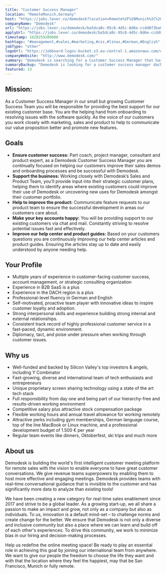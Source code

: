 ```yaml
---
title: "Customer Success Manager"
location: "RemoteMunich,Germany"
host: "https://jobs.lever.co/demodesk?location=Remote%2F%20Munich%2C%20Germany"
companyName: "Demodesk"
url: "https://jobs.lever.co/demodesk/ba5dca8c-95c8-4d5c-8d6e-ccdd8f3ba604"
applyUrl: "https://jobs.lever.co/demodesk/ba5dca8c-95c8-4d5c-8d6e-ccdd8f3ba604/apply"
timestamp: 1620259200000
hashtags: "#management,#sales,#marketing,#css,#linux,#German,#English"
jobType: "other"
logoUrl: "https://jobboard-logos-bucket.s3.eu-central-1.amazonaws.com/demodesk"
companyWebsite: "http://www.demodesk.com/"
summary: "Demodesk is searching for a Customer Success Manager that has strong interpersonal skills and experience building strong internal and external relationships."
summaryBackup: "Demodesk is looking for a customer success manager dach that has experience in: #management, #sales, #css."
featured: 13
---
```


## Mission:

As a Customer Success Manager in our small but growing Customer Success Team you will be responsible for providing the best support for our existing customer base. You are the helping hand from onboarding to resolving issues with the software quickly. As the voice of our customers you work closely with marketing, sales and product to help to communicate our value proposition better and promote new features.

## Goals

*   **Ensure customer success:** Part coach, project manager, consultant and product expert, as a Demodesk Customer Success Manager you are continually focused on helping our customers improve their sales demos and onboarding processes and be successful with Demodesk.
*   **Support the business:** Working closely with Demodesk’s Sales and Product Team, you'll provide input into their strategic customer plans, helping them to identify areas where existing customers could improve their use of Demodesk or uncovering new uses for Demodesk amongst their customer portfolio.
*   **Help to improve the product:** Communicate feature requests to our product team to ensure the successful development in areas our customers care about.
*   **Make your key accounts happy:** You will be providing support to our existing customers via chat and mail. Constantly striving to resolve potential issues fast and effectively.   
*   **Improve our help center and product guides:** Based on your customers questions you are continuously improving our help center articles and product guides. Ensuring the articles stay up to date and easily understood by anyone needing help.

## Your Profile

*   Multiple years of experience in customer-facing customer success, account management, or strategic consulting organization
*   Experience in B2B SaaS is a plus
*   Experience in the DACH region is a plus
*   Professional-level fluency in German and English
*   Self-motivated, proactive team player with innovative ideas to inspire customer loyalty and adoption.
*   Strong interpersonal skills and experience building strong internal and external relationships.
*   Consistent track record of highly professional customer service in a fast-paced, dynamic environment.
*   Diplomacy, tact, and poise under pressure when working through customer issues.

## Why us

*   Well-funded and backed by Silicon Valley's top investors & angels, including Y Combinator
*   Fast-growing, diverse and international team of tech enthusiasts and entrepreneurs
*   Unique proprietary screen sharing technology using a state of the art tech stack
*   Full responsibility from day one and being part of our hierarchy-free and results-driven working environment
*   Competitive salary plus attractive stock compensation package
*   Flexible working hours and annual travel allowance for working remotely
*   Attractive perks including gym memberships, German language course, top of the line MacBook or Linux machine, and a professional development budget of 1.500 € per year
*   Regular team events like dinners, Oktoberfest, ski trips and much more

## About us

Demodesk is building the world's first intelligent customer meeting platform for remote sales with the vision to enable everyone to have great customer conversations. We give revenue teams superpowers by enabling them to host more effective and engaging meetings. Demodesk provides teams with real-time conversational guidance that is invisible to the customer and has significantly more data to analyze than existing tools! 

We have been creating a new category for real-time sales enablement since 2017 and strive to be a global leader. As a growing start-up, we all share a passion to make an impact and grow, not only as a company but also as individuals. To us, innovation is a default mind-set – to challenge norms and create change for the better. We ensure that Demodesk is not only a diverse and inclusive community but also a place where we can learn and build off of each other's experiences. To drive this community, we work to minimize bias in our hiring and decision-making processes.

Help us redefine the online meeting space! Be ready to play an essential role in achieving this goal by joining our international team from anywhere. We want to give our people the freedom to choose the life they want and with that the location where they feel the happiest, may that be San Francisco, Munich or fully remote.
